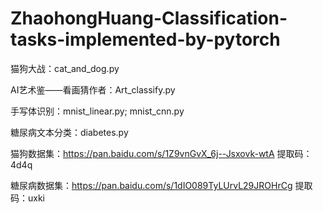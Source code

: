 # ZhaohongHuang-Classification-tasks-implemented-by-pytorch

猫狗大战：cat_and_dog.py

AI艺术鉴——看画猜作者：Art_classify.py

手写体识别：mnist_linear.py; mnist_cnn.py

糖尿病文本分类：diabetes.py

猫狗数据集：https://pan.baidu.com/s/1Z9vnGvX_6j--Jsxovk-wtA          提取码：4d4q 

糖尿病数据集：https://pan.baidu.com/s/1dIO089TyLUrvL29JROHrCg          提取码：uxki 



